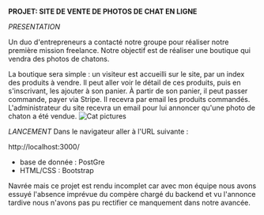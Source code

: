 **PROJET: SITE DE VENTE DE PHOTOS DE CHAT EN LIGNE**

*PRESENTATION*

Un duo d'entrepreneurs a contacté notre groupe pour réaliser notre première mission freelance. Notre objectif est de réaliser une boutique qui vendra des photos de chatons.

La boutique sera simple : un visiteur est accueilli sur le site, par un index des produits à vendre. Il peut aller voir le détail de ces produits, puis en s'inscrivant, les ajouter à son panier. À partir de son panier, il peut passer commande, payer via Stripe. Il recevra par email les produits commandés. L'administrateur du site recevra un email pour lui annoncer qu'une photo de chaton a été vendue.
![Cat pictures](https://i.notretemps.com/1400x787/smart/2019/12/24/pourquoi-aimons-nous-tant-les-chats.jpg)

*LANCEMENT*
Dans le navigateur aller à l'URL suivante : 

http://localhost:3000/

- base de donnée : PostGre 
- HTML/CSS : Bootstrap

Navrée mais ce projet est rendu incomplet car avec mon équipe nous avons essuyé l'absence imprévue du compère chargé du backend et vu l'annonce tardive nous n'avons pas pu rectifier ce manquement dans notre avancée.

